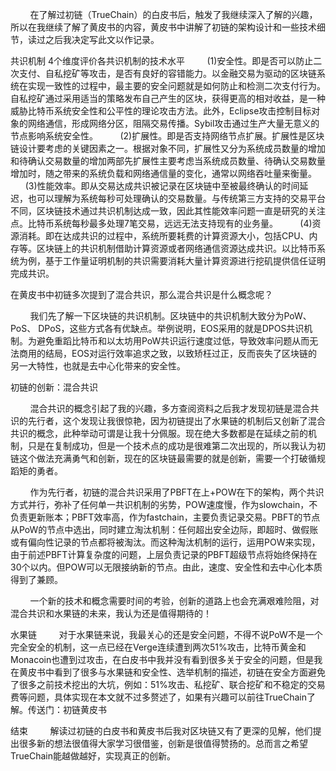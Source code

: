         在了解过初链（TrueChain）的白皮书后，触发了我继续深入了解的兴趣，所以在我继续了解了黄皮书的内容，黄皮书中讲解了初链的架构设计和一些技术细节，读过之后我决定写此文以作记录。

共识机制
4个维度评价各共识机制的技术水平
        (1)安全性。即是否可以防止二次支付、自私挖矿等攻击，是否有良好的容错能力。以金融交易为驱动的区块链系统在实现一致性的过程中，最主要的安全问题就是如何防止和检测二次支付行为。自私挖矿通过采用适当的策略发布自己产生的区块，获得更高的相对收益，是一种威胁比特币系统安全性和公平性的理论攻击方法。此外，Eclipse攻击控制目标对象的网络通信，形成网络分区，阻隔交易传播。Sybil攻击通过生产大量无意义的节点影响系统安全性。
        (2)扩展性。即是否支持网络节点扩展。扩展性是区块链设计要考虑的关键因素之一。根据对象不同，扩展性又分为系统成员数量的增加和待确认交易数量的增加两部先扩展性主要考虑当系统成员数量、待确认交易数量增加时，随之带来的系统负载和网络通信量的变化，通常以网络吞吐量来衡量。
        (3)性能效率。即从交易达成共识被记录在区块链中至被最终确认的时间延迟，也可以理解为系统每秒可处理确认的交易数量。与传统第三方支持的交易平台不同，区块链技术通过共识机制达成一致，因此其性能效率问题一直是研究的关注点。比特币系统每秒最多处理7笔交易，远远无法支持现有的业务量。
        (4)资源消耗。即在达成共识的过程中，系统所要耗费的计算资源大小，包括CPU、内存等。区块链上的共识机制借助计算资源或者网络通信资源达成共识。以比特币系统为例，基于工作量证明机制的共识需要消耗大量计算资源进行挖矶提供信任证明完成共识。

在黄皮书中初链多次提到了混合共识，那么混合共识是什么概念呢？

        我们先了解一下区块链的共识机制。区块链中的共识机制大致分为PoW、PoS、 DPoS，这些方式各有优缺点。举例说明，EOS采用的就是DPOS共识机制。为避免重蹈比特币和以太坊用PoW共识运行速度过低，导致效率问题从而无法商用的结局，EOS对运行效率追求之致，以致矫枉过正，反而丧失了区块链的另一大特性，也就是去中心化带来的安全性。

初链的创新：混合共识

        混合共识的概念引起了我的兴趣，多方查阅资料之后我才发现初链是混合共识的先行者，这个发现让我很惊艳，因为初链提出了水果链的机制后又创新了混合共识的概念，此种举动可谓是让我十分佩服。现在绝大多数都是在延续之前的机制，只是在复制成功，但是一个技术点的成功是很难第二次出现的，所以我认为初链这个做法充满勇气和创新，现在的区块链最需要的就是创新，需要一个打破循规蹈矩的勇者。

        作为先行者，初链的混合共识采用了PBFT在上+POW在下的架构，两个共识方式并行，弥补了任何单一共识机制的劣势，POW速度慢，作为slowchain，不负责更新账本；PBFT效率高，作为fastchain，主要负责记录交易。PBFT的节点从PoW的节点中选出，同时建立淘汰机制：任何超出安全边际，即超时、做假账或有偏向性记录的节点都将被淘汰。而这种淘汰机制的运行，运用POW来实现，由于前述PBFT计算复杂度的问题，上层负责记录的PBFT超级节点将始终保持在30个以内。但POW可以无限接纳新的节点。由此，速度、安全性和去中心化本质得到了兼顾。

        一个新的技术和概念需要时间的考验，创新的道路上也会充满艰难险阻，对混合共识和水果链的未来，我认为还是值得期待的！

水果链
        对于水果链来说，我最关心的还是安全问题，不得不说PoW不是一个完全安全的机制，这一点已经在Verge连续遭到两次51%攻击，比特币黄金和Monacoin也遭到过攻击，在白皮书中我并没有看到很多关于安全的问题，但是我在黄皮书中看到了很多与水果链和安全性、选举机制的描述，初链在安全方面避免了很多之前技术挖出的大坑，例如：51%攻击、私挖矿、联合挖矿和不稳定的交易费等问题，具体实现在本文就不过多赘述了，如果有兴趣可以前往TrueChain了解。传送门：初链黄皮书

结束
        解读过初链的白皮书和黄皮书后我对区块链又有了更深的见解，他们提出很多新的想法很值得大家学习很借鉴，创新是很值得赞扬的。总而言之希望TrueChain能越做越好，实现真正的创新。

